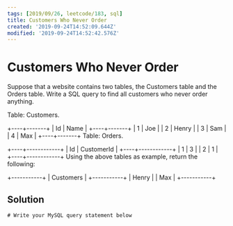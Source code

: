 ```yaml
---
tags: [2019/09/26, leetcode/183, sql]
title: Customers Who Never Order
created: '2019-09-24T14:52:09.644Z'
modified: '2019-09-24T14:52:42.576Z'
---
```


# Customers Who Never Order

Suppose that a website contains two tables, the Customers table and the Orders table. Write a SQL query to find all customers who never order anything.

Table: Customers.

+----+-------+
| Id | Name  |
+----+-------+
| 1  | Joe   |
| 2  | Henry |
| 3  | Sam   |
| 4  | Max   |
+----+-------+
Table: Orders.

+----+------------+
| Id | CustomerId |
+----+------------+
| 1  | 3          |
| 2  | 1          |
+----+------------+
Using the above tables as example, return the following:

+-----------+
| Customers |
+-----------+
| Henry     |
| Max       |
+-----------+

## Solution

```
# Write your MySQL query statement below

```
